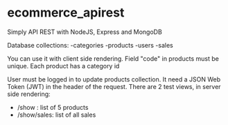 # ecommerce_apirest
Simply API REST with NodeJS, Express and MongoDB

Database collections:
-categories
-products
-users
-sales

You can use it with client side rendering.
Field "code" in products must be unique.
Each product has a category id

User must be logged in to update products collection. It need a JSON Web Token (JWT) in the header of the request.
There are 2 test views, in server side rendering:
- /show : list of 5 products
- /show/sales: list of all sales
